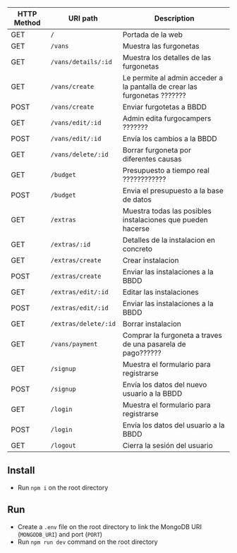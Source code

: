 
| HTTP Method 	| URI path      	        | Description                                    	
|-------------	|---------------	        |------------------------------------------------	
| GET         	| `/`                   	| Portada de la web        	                            
| GET         	| `/vans` 	            | Muestra las furgonetas
| GET         	| `/vans/details/:id` 	| Muestra los detalles de las furgonetas
| GET        	| `/vans/create` 	| Le permite al admin acceder a la pantalla de crear las furgonetas	???????
| POST         	| `/vans/create` 	| Enviar furgotetas a BBDD	
| GET         	| `/vans/edit/:id`	    | Admin edita furgocampers ???????
| POST         	| `/vans/edit/:id` 	    | Envía los cambios a la BBDD
| GET         	| `/vans/delete/:id`	    | Borrar furgoneta por diferentes causas 
| GET         	| `/budget` 	    | Presupuesto a tiempo real ????????????
| POST         	| `/budget` 	    | Envia el presupuesto a la base de datos
| GET         	| `/extras` 	    | Muestra todas las posibles instalaciones que pueden hacerse
| GET         	| `/extras/:id` 	    | Detalles de la instalacion en concreto 
| GET         	| `/extras/create` 	    | Crear instalacion 
| POST        	| `/extras/create` 	    | Enviar las instalaciones a la BBDD
| GET         	| `/extras/edit/:id` 	    | Editar las instalaciones
| POST         	| `/extras/edit/:id` 	    | Enviar las instalaciones a la BBDD 
| GET         	| `/extras/delete/:id` 	    | Borrar instalacion 
| GET         	| `/vans/payment`	    | Comprar la furgoneta a traves de una pasarela de pago?????? 
| GET         	| `/signup` 	    | Muestra el formulario para registrarse
| POST        	| `/signup` 	    | Envía los datos del nuevo usuario a la BBDD
| GET         	| `/login` 	    | Muestra el formulario para registrarse
| POST        	| `/login` 	    | Envía los datos del usuario a la BBDD
| GET         	| `/logout`	    | Cierra la sesión del usuario


## Install

- Run `npm i` on the root directory

## Run

- Create a `.env` file on the root directory to link the MongoDB URI (`MONGODB_URI`) and port (`PORT`)
- Run `npm run dev` command on the root directory
